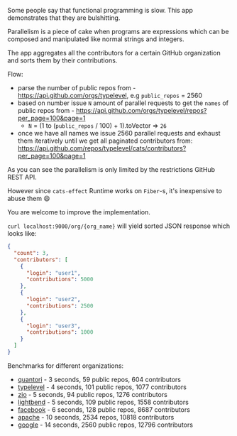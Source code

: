Some people say that functional programming is slow. This app demonstrates that they are bulshitting.

Parallelism is a piece of cake when programs are expressions which can be composed and manipulated like normal strings and integers.

The app aggregates all the contributors for a certain GitHub organization and sorts them by their contributions.

Flow:
- parse the number of public repos from - https://api.github.com/orgs/typelevel, e.g `public_repos` = 2560
- based on number issue `N` amount of parallel requests to get the `names` of public repos from - https://api.github.com/orgs/typelevel/repos?per_page=100&page=1
  - `N` = (1 to (`public_repos` / 100) + 1).toVector => `26`
- once we have all names we issue 2560 parallel requests and exhaust them iteratively until we get all paginated contributors from: https://api.github.com/repos/typelevel/cats/contributors?per_page=100&page=1

As you can see the parallelism is only limited by the restrictions GitHub REST API.

However since `cats-effect` Runtime works on `Fiber`-s, it's inexpensive to abuse them 😄

You are welcome to improve the implementation.

`curl localhost:9000/org/{org_name}` will yield sorted JSON response which looks like:
```json
{
  "count": 3,
  "contributors": [
    {
      "login": "user1",
      "contributions": 5000
    },
    {
      "login": "user2",
      "contributions": 2500
    },
    {
      "login": "user3",
      "contributions": 1000
    }
  ]
}
```

Benchmarks for different organizations: 
- [quantori](json/quantori.json) - 3 seconds, 59 public repos, 604 contributors
- [typelevel](json/typelevel.json) - 4 seconds, 101 public repos, 1077 contributors
- [zio](json/zio.json) - 5 seconds, 94 public repos, 1276 contributors
- [lightbend](json/lightbend.json) - 5 seconds, 109 public repos, 1558 contributors
- [facebook](json/facebook.json) - 6 seconds, 128 public repos, 8687 contributors
- [apache](json/apache.json) - 10 seconds, 2534 repos, 10818 contributors
- [google](json/google.json) - 14 seconds, 2560 public repos, 12796 contributors




